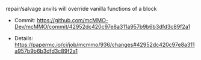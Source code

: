 repair/salvage anvils will override vanilla functions of a block

* Commit: https://github.com/mcMMO-Dev/mcMMO/commit/42952dc420c97e8a311a957b9b6b3dfd3c89f2a1

* Details: https://papermc.io/ci/job/mcmmo/936/changes#42952dc420c97e8a311a957b9b6b3dfd3c89f2a1
